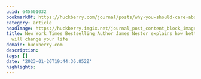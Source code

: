 ```yaml
---
uuid: 645601032
bookmarkOf: https://huckberry.com/journal/posts/why-you-should-care-about-breathing
category: article
headImage: https://huckberry.imgix.net/journal_post_content_block_images/000/001/090/images/original/james_nestor_hero.jpg
title: New York Times Bestselling Author James Nestor explains how better breathing
  will change your life
domain: huckberry.com
description:
tags: []
date: '2023-01-26T19:44:36.852Z'
highlights:
---
```



